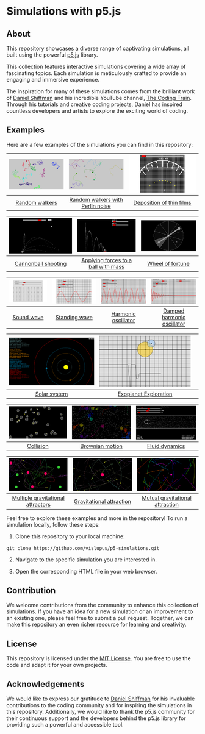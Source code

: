 # Simulations with p5.js

## About

This repository showcases a diverse range of captivating simulations, all built using the powerful [p5.js](https://p5js.org/) library.

This collection features interactive simulations covering a wide array of fascinating topics. Each simulation is meticulously crafted to provide an engaging and immersive experience.

The inspiration for many of these simulations comes from the brilliant work of [Daniel Shiffman](http://twitter.com/shiffman) and his incredible YouTube channel, [The Coding Train](https://www.youtube.com/channel/UCvjgXvBlbQiydffZU7m1_aw). Through his tutorials and creative coding projects, Daniel has inspired countless developers and artists to explore the exciting world of coding.

## Examples

Here are a few examples of the simulations you can find in this repository:

| ![Random walkers](screenshots/chrome_2023-08-17_08-17-54.png) | ![Random walkers with Perlin noise](screenshots/chrome_2023-08-17_08-21-21.png) | ![Deposition of thin films](screenshots/chrome_2023-08-17_15-33-54.png) |
| :---: | :---: | :---: |
| [Random walkers](https://vislupus.github.io/p5-simulations/random_walkers.html) | [Random walkers with Perlin noise](https://vislupus.github.io/p5-simulations/random_walkers_perlin_noise.html) | [Deposition of thin films](https://vislupus.github.io/p5-simulations/deposition.html) |

| ![Cannonball shooting](screenshots/chrome_2023-08-17_09-45-47.png) | ![Applying forces to a ball with mass](screenshots/chrome_2023-08-17_15-58-03.png) | ![Wheel of fortune](screenshots/chrome_2023-08-21_15-56-09.png) |
| :---: | :---: | :---: |
| [Cannonball shooting](https://vislupus.github.io/p5-simulations/ball_cannon.html) | [Applying forces to a ball with mass](https://vislupus.github.io/p5-simulations/ball_apply_force_and_mass_mult.html) | [Wheel of fortune](https://vislupus.github.io/p5-simulations/wheel_of_fortune.html) |

| ![Sound wave](screenshots/chrome_2023-08-17_09-46-06.png) | ![Standing wave](screenshots/chrome_2023-08-17_09-46-35.png) | ![Harmonic oscillator](screenshots/chrome_2023-08-17_15-34-16.png) | ![Damped harmonic oscillator](screenshots/chrome_2023-08-17_15-34-06.png) |
| :---: | :---: | :---: | :---: |
| [Sound wave](https://vislupus.github.io/p5-simulations/sound_wave.html) | [Standing wave](https://vislupus.github.io/p5-simulations/standing_wave.html) | [Harmonic oscillator](https://vislupus.github.io/p5-simulations/harmonic_oscillator.html) | [Damped harmonic oscillator](https://vislupus.github.io/p5-simulations/damped_harmonic_oscillator.html) |

| ![Solar system](screenshots/chrome_2023-08-17_16-00-35.png) | ![Exoplanet Exploration](screenshots/chrome_2023-08-17_15-33-08.png) |  |
| :---: | :---: | :---: |
| [Solar system](https://vislupus.github.io/p5-simulations/solar_system.html) | [Exoplanet Exploration](https://vislupus.github.io/p5-simulations/exoplanet.html) |  |

| ![Collision](screenshots/chrome_2023-08-17_16-00-08.png) | ![Brownian motion](screenshots/chrome_2023-08-17_15-59-19.png) | ![Fluid dynamics](screenshots/chrome_2023-08-17_16-00-19.png) |
| :---: | :---: | :---: |
| [Collision](https://vislupus.github.io/p5-simulations/collision.html) | [Brownian motion](https://vislupus.github.io/p5-simulations/brownian_motion.html) | [Fluid dynamics](https://vislupus.github.io/p5-simulations/fluid_dynamics.html) |

| ![Multiple gravitational attractors](screenshots/chrome_2023-08-17_15-59-02.png) | ![Gravitational attraction](screenshots/chrome_2023-08-17_15-58-17.png) | ![Mutual gravitational attraction](screenshots/chrome_2023-08-17_16-01-02.png) |
| :---: | :---: | :---: |
| [Multiple gravitational attractors](https://vislupus.github.io/p5-simulations/multiple_gravitational_attractors.html) | [Gravitational attraction](https://vislupus.github.io/p5-simulations/gravitational_attraction.html) | [Mutual gravitational attraction](https://vislupus.github.io/p5-simulations/mutual_gravitational_attraction.html) |

Feel free to explore these examples and more in the repository! To run a simulation locally, follow these steps:

1. Clone this repository to your local machine:
```
git clone https://github.com/vislupus/p5-simulations.git
```
2. Navigate to the specific simulation you are interested in.

3. Open the corresponding HTML file in your web browser.

## Contribution

We welcome contributions from the community to enhance this collection of simulations. If you have an idea for a new simulation or an improvement to an existing one, please feel free to submit a pull request. Together, we can make this repository an even richer resource for learning and creativity.

## License

This repository is licensed under the [MIT License](LICENSE). You are free to use the code and adapt it for your own projects.

## Acknowledgements

We would like to express our gratitude to [Daniel Shiffman](http://twitter.com/shiffman) for his invaluable contributions to the coding community and for inspiring the simulations in this repository. Additionally, we would like to thank the p5.js community for their continuous support and the developers behind the p5.js library for providing such a powerful and accessible tool.

<!--
| ![](screenshots/) | ![](screenshots/) | ![](screenshots/) |
| :---: | :---: | :---: |
| []() | []() | []() |
-->
